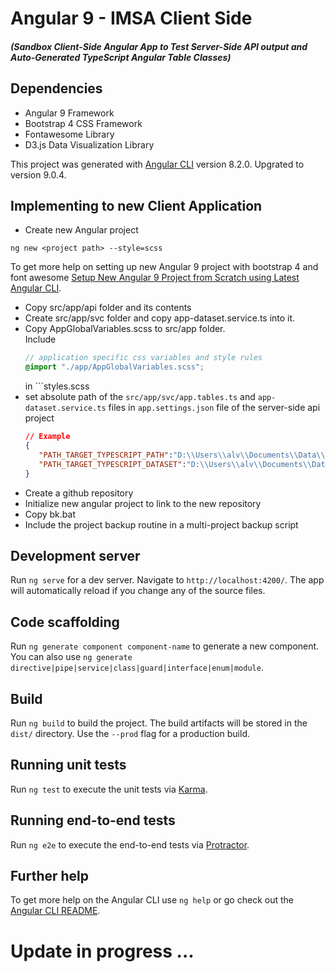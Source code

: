 # Angular 9 - IMSA Client Side
##### (Sandbox Client-Side Angular App to Test Server-Side API output and Auto-Generated TypeScript Angular Table Classes)

## Dependencies
- Angular 9 Framework
- Bootstrap 4 CSS Framework
- Fontawesome Library
- D3.js Data Visualization Library

This project was generated with [Angular CLI](https://github.com/angular/angular-cli) version 8.2.0.
Upgrated to version 9.0.4.

## Implementing to new Client Application
- Create new Angular project
```
ng new <project path> --style=scss
```
  To get more help on setting up new Angular 9 project with bootstrap 4 and font awesome [Setup New Angular 9 Project from Scratch using Latest Angular CLI](https://www.positronx.io/setup-angular-6-project-using-bootstrap-4-sass-font-awesome-ng-bootstrap/).


- Copy src/app/api folder and its contents
- Create src/app/svc folder and copy app-dataset.service.ts into it.
- Copy AppGlobalVariables.scss to src/app folder. <br/>Include 
  ```scss
  // application specific css variables and style rules
  @import "./app/AppGlobalVariables.scss";
  ```
  in ```styles.scss
- set  absolute path of the ```src/app/svc/app.tables.ts``` and  ```app-dataset.service.ts``` files in ```app.settings.json``` file of the server-side api project
  ```json
  // Example
  {
     "PATH_TARGET_TYPESCRIPT_PATH":"D:\\Users\\alv\\Documents\\Data\\ngp\\ngarbi\\src\\app\\svc\\app.tables.ts",
     "PATH_TARGET_TYPESCRIPT_DATASET":"D:\\Users\\alv\\Documents\\Data\\ngp\\ngarbi\\src\\app\\svc\\app-dataset.service.ts",
  }
  ```
- Create a github repository
- Initialize new angular project to link to the new repository
- Copy bk.bat
- Include the project backup routine in a multi-project backup script

## Development server

Run `ng serve` for a dev server. Navigate to `http://localhost:4200/`. The app will automatically reload if you change any of the source files.

## Code scaffolding

Run `ng generate component component-name` to generate a new component. You can also use `ng generate directive|pipe|service|class|guard|interface|enum|module`.

## Build

Run `ng build` to build the project. The build artifacts will be stored in the `dist/` directory. Use the `--prod` flag for a production build.

## Running unit tests

Run `ng test` to execute the unit tests via [Karma](https://karma-runner.github.io).

## Running end-to-end tests

Run `ng e2e` to execute the end-to-end tests via [Protractor](http://www.protractortest.org/).

## Further help

To get more help on the Angular CLI use `ng help` or go check out the [Angular CLI README](https://github.com/angular/angular-cli/blob/master/README.md).

# Update in progress ...
